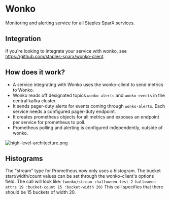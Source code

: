 # Wonko

Monitoring and alerting service for all Staples SparX services.

## Integration

If you're looking to integrate your service with wonko, see https://github.com/staples-sparx/wonko-client.

## How does it work?

- A service integrating with Wonko uses the wonko-client to send metrics to Wonko.
- Wonko reads off designated topics `wonko-alerts` and `wonko-events` in the central kafka cluster.
- It sends pager-duty alerts for events coming through `wonko-alerts`. Each service needs a configured pager-duty endpoint.
- It creates prometheus objects for all metrics and exposes an endpoint per service for prometheus to poll.
- Prometheus polling and alerting is configured independently, outside of wonko.

![high-level-architecture.png](./doc/high-level-architecture.png)

## Histograms

The "stream" type for Prometheus now only uses a histogram. The bucket start/width/count values can be set through the wonko-client's options field. The call will look like:
`(wonko/stream :halloween-test-2 halloween-attrs 19 :bucket-count 15 :bucket-width 20)`
This call specifies that there should be 15 buckets of width 20.

